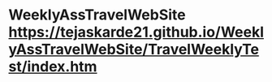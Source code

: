 # WeeklyAssTravelWebSite   https://tejaskarde21.github.io/WeeklyAssTravelWebSite/TravelWeeklyTest/index.htm
